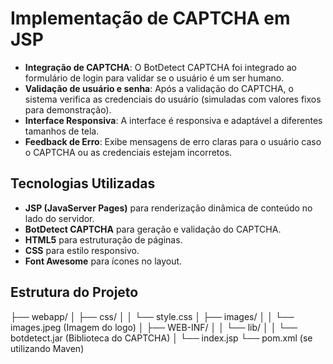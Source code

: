 # Implementação de CAPTCHA em JSP

- **Integração de CAPTCHA**: O BotDetect CAPTCHA foi integrado ao formulário de login para validar se o usuário é um ser humano.
- **Validação de usuário e senha**: Após a validação do CAPTCHA, o sistema verifica as credenciais do usuário (simuladas com valores fixos para demonstração).
- **Interface Responsiva**: A interface é responsiva e adaptável a diferentes tamanhos de tela.
- **Feedback de Erro**: Exibe mensagens de erro claras para o usuário caso o CAPTCHA ou as credenciais estejam incorretos.

## Tecnologias Utilizadas

- **JSP (JavaServer Pages)** para renderização dinâmica de conteúdo no lado do servidor.
- **BotDetect CAPTCHA** para geração e validação do CAPTCHA.
- **HTML5** para estruturação de páginas.
- **CSS** para estilo responsivo.
- **Font Awesome** para ícones no layout.

## Estrutura do Projeto


├── webapp/
│   ├── css/
│   │   └── style.css
│   ├── images/
│   │   └── images.jpeg (Imagem do logo)
│   ├── WEB-INF/
│   │   └── lib/
│   │       └── botdetect.jar (Biblioteca do CAPTCHA)
│   └── index.jsp
└── pom.xml (se utilizando Maven)
